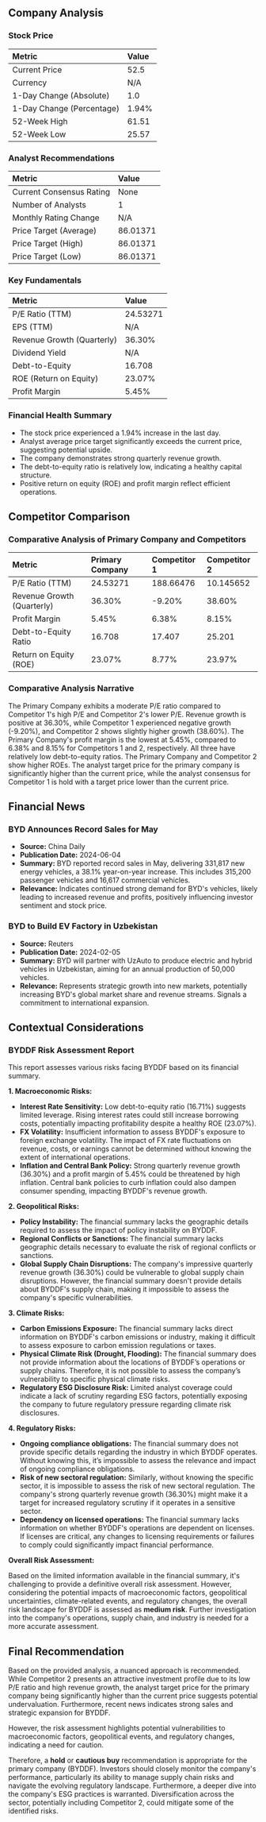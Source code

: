 ## Company Analysis

### Stock Price

| Metric                     | Value    |
| :------------------------- | :------- |
| Current Price              | 52.5     |
| Currency                   | N/A      |
| 1-Day Change (Absolute)    | 1.0      |
| 1-Day Change (Percentage)  | 1.94%    |
| 52-Week High               | 61.51    |
| 52-Week Low                | 25.57    |

### Analyst Recommendations

| Metric                   | Value      |
| :----------------------- | :--------- |
| Current Consensus Rating | None       |
| Number of Analysts       | 1          |
| Monthly Rating Change    | N/A        |
| Price Target (Average)   | 86.01371   |
| Price Target (High)      | 86.01371   |
| Price Target (Low)       | 86.01371   |

### Key Fundamentals

| Metric                      | Value    |
| :-------------------------- | :------- |
| P/E Ratio (TTM)             | 24.53271 |
| EPS (TTM)                   | N/A      |
| Revenue Growth (Quarterly)  | 36.30%   |
| Dividend Yield              | N/A      |
| Debt-to-Equity              | 16.708   |
| ROE (Return on Equity)      | 23.07%   |
| Profit Margin               | 5.45%    |

### Financial Health Summary

* The stock price experienced a 1.94% increase in the last day.
* Analyst average price target significantly exceeds the current price, suggesting potential upside.
* The company demonstrates strong quarterly revenue growth.
* The debt-to-equity ratio is relatively low, indicating a healthy capital structure.
* Positive return on equity (ROE) and profit margin reflect efficient operations.

## Competitor Comparison

### Comparative Analysis of Primary Company and Competitors

| Metric                     | Primary Company | Competitor 1 | Competitor 2 |
| :------------------------- | :-------------- | :----------- | :----------- |
| P/E Ratio (TTM)            | 24.53271        | 188.66476    | 10.145652    |
| Revenue Growth (Quarterly) | 36.30%          | -9.20%       | 38.60%       |
| Profit Margin              | 5.45%           | 6.38%        | 8.15%        |
| Debt-to-Equity Ratio       | 16.708          | 17.407       | 25.201       |
| Return on Equity (ROE)     | 23.07%          | 8.77%        | 23.97%       |

### Comparative Analysis Narrative

The Primary Company exhibits a moderate P/E ratio compared to Competitor 1's high P/E and Competitor 2's lower P/E. Revenue growth is positive at 36.30%, while Competitor 1 experienced negative growth (-9.20%), and Competitor 2 shows slightly higher growth (38.60%). The Primary Company's profit margin is the lowest at 5.45%, compared to 6.38% and 8.15% for Competitors 1 and 2, respectively. All three have relatively low debt-to-equity ratios. The Primary Company and Competitor 2 show higher ROEs. The analyst target price for the primary company is significantly higher than the current price, while the analyst consensus for Competitor 1 is hold with a target price lower than the current price.

## Financial News

### BYD Announces Record Sales for May

* **Source:** China Daily
* **Publication Date:** 2024-06-04
* **Summary:** BYD reported record sales in May, delivering 331,817 new energy vehicles, a 38.1% year-on-year increase.  This includes 315,200 passenger vehicles and 16,617 commercial vehicles.
* **Relevance:**  Indicates continued strong demand for BYD's vehicles, likely leading to increased revenue and profits, positively influencing investor sentiment and stock price.

### BYD to Build EV Factory in Uzbekistan

* **Source:** Reuters
* **Publication Date:** 2024-02-05
* **Summary:** BYD will partner with UzAuto to produce electric and hybrid vehicles in Uzbekistan, aiming for an annual production of 50,000 vehicles.
* **Relevance:** Represents strategic growth into new markets, potentially increasing BYD's global market share and revenue streams. Signals a commitment to international expansion.

## Contextual Considerations

### BYDDF Risk Assessment Report

This report assesses various risks facing BYDDF based on its financial summary.

**1. Macroeconomic Risks:**

* **Interest Rate Sensitivity:**  Low debt-to-equity ratio (16.71%) suggests limited leverage. Rising interest rates could still increase borrowing costs, potentially impacting profitability despite a healthy ROE (23.07%).
* **FX Volatility:**  Insufficient information to assess BYDDF's exposure to foreign exchange volatility. The impact of FX rate fluctuations on revenue, costs, or earnings cannot be determined without knowing the extent of international operations.
* **Inflation and Central Bank Policy:** Strong quarterly revenue growth (36.30%) and a profit margin of 5.45% could be threatened by high inflation. Central bank policies to curb inflation could also dampen consumer spending, impacting BYDDF's revenue growth.

**2. Geopolitical Risks:**

* **Policy Instability:**  The financial summary lacks the geographic details required to assess the impact of policy instability on BYDDF.
* **Regional Conflicts or Sanctions:**  The financial summary lacks geographic details necessary to evaluate the risk of regional conflicts or sanctions.
* **Global Supply Chain Disruptions:** The company's impressive quarterly revenue growth (36.30%) could be vulnerable to global supply chain disruptions. However, the financial summary doesn't provide details about BYDDF's supply chain, making it impossible to assess the company's specific vulnerabilities.

**3. Climate Risks:**

* **Carbon Emissions Exposure:**  The financial summary lacks direct information on BYDDF's carbon emissions or industry, making it difficult to assess exposure to carbon emission regulations or taxes.
* **Physical Climate Risk (Drought, Flooding):**  The financial summary does not provide information about the locations of BYDDF’s operations or supply chains. Therefore, it is not possible to assess the company’s vulnerability to specific physical climate risks.
* **Regulatory ESG Disclosure Risk:**  Limited analyst coverage could indicate a lack of scrutiny regarding ESG factors, potentially exposing the company to future regulatory pressure regarding climate risk disclosures.

**4. Regulatory Risks:**

* **Ongoing compliance obligations:** The financial summary does not provide specific details regarding the industry in which BYDDF operates. Without knowing this, it’s impossible to assess the relevance and impact of ongoing compliance obligations.
* **Risk of new sectoral regulation:** Similarly, without knowing the specific sector, it is impossible to assess the risk of new sectoral regulation. The company's strong quarterly revenue growth (36.30%) might make it a target for increased regulatory scrutiny if it operates in a sensitive sector.
* **Dependency on licensed operations:** The financial summary lacks information on whether BYDDF's operations are dependent on licenses. If licenses are critical, any changes to licensing requirements or failures to comply could significantly impact financial performance.

**Overall Risk Assessment:**

Based on the limited information available in the financial summary, it's challenging to provide a definitive overall risk assessment. However, considering the potential impacts of macroeconomic factors, geopolitical uncertainties, climate-related events, and regulatory changes, the overall risk landscape for BYDDF is assessed as **medium risk**. Further investigation into the company's operations, supply chain, and industry is needed for a more accurate assessment.

## Final Recommendation

Based on the provided analysis, a nuanced approach is recommended. While Competitor 2 presents an attractive investment profile due to its low P/E ratio and high revenue growth, the analyst target price for the primary company being significantly higher than the current price suggests potential undervaluation. Furthermore, recent news indicates strong sales and strategic expansion for BYDDF.

However, the risk assessment highlights potential vulnerabilities to macroeconomic factors, geopolitical events, and regulatory changes, indicating a need for caution.

Therefore, a **hold** or **cautious buy** recommendation is appropriate for the primary company (BYDDF). Investors should closely monitor the company's performance, particularly its ability to manage supply chain risks and navigate the evolving regulatory landscape. Furthermore, a deeper dive into the company's ESG practices is warranted. Diversification across the sector, potentially including Competitor 2, could mitigate some of the identified risks.
